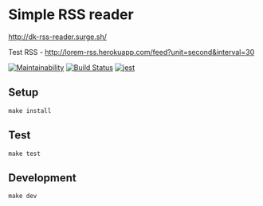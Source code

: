 # Simple RSS reader

http://dk-rss-reader.surge.sh/

Test RSS - http://lorem-rss.herokuapp.com/feed?unit=second&interval=30

[![Maintainability](https://api.codeclimate.com/v1/badges/b65cc2a9d205a17efc33/maintainability)](https://codeclimate.com/github/DimaKabanov/project-lvl3-s306/maintainability)
[![Build Status](https://travis-ci.org/DimaKabanov/project-lvl3-s306.svg?branch=master)](https://travis-ci.org/DimaKabanov/project-lvl3-s306)
[![jest](https://facebook.github.io/jest/img/jest-badge.svg)](https://github.com/facebook/jest)

## Setup

```console
make install
```

## Test

```console
make test
```

## Development

```console
make dev
```
